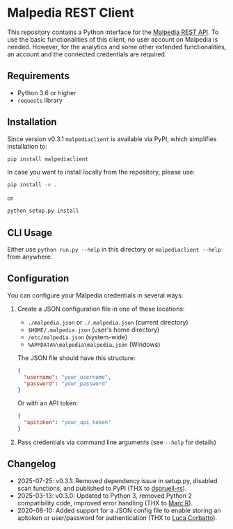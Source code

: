 # Malpedia REST Client

This repository contains a Python interface for the [Malpedia REST API](https://malpedia.caad.fkie.fraunhofer.de).
To use the basic functionalities of this client, no user account on Malpedia is needed.
However, for the analytics and some other extended functionalities, an account and the connected credentials are required.

## Requirements

- Python 3.6 or higher
- `requests` library

## Installation

Since version v0.3.1 `malpediaclient` is available via PyPI, which simplifies installation to:

```bash
pip install malpediaclient
```


In case you want to install locally from the repository, please use:


```bash
pip install -e .
```

or

```bash
python setup.py install
```

## CLI Usage

Either use `python run.py --help` in this directory or `malpediaclient --help` from anywhere.

## Configuration

You can configure your Malpedia credentials in several ways:

1. Create a JSON configuration file in one of these locations:
   - `./malpedia.json` or `./.malpedia.json` (current directory)
   - `$HOME/.malpedia.json` (user's home directory)
   - `/etc/malpedia.json` (system-wide)
   - `%APPDATA%\malpedia\malpedia.json` (Windows)

   The JSON file should have this structure:
   ```json
   {
     "username": "your_username",
     "password": "your_password"
   }
   ```
   
   Or with an API token:
   ```json
   {
     "apitoken": "your_api_token"
   }
   ```

2. Pass credentials via command line arguments (see `--help` for details)

## Changelog

* 2025-07-25: v0.3.1: Removed dependency issue in setup.py, disabled scan functions, and published to PyPI (THX to [dspruell-rs](https://github.com/dspruell-rs)).
* 2025-03-13: v0.3.0: Updated to Python 3, removed Python 2 compatibility code, improved error handling (THX to [Marc R](https://github.com/seifreed)).
* 2020-08-10: Added support for a JSON config file to enable storing an apitoken or user/password for authentication (THX to [Luca Corbatto](https://github.com/targodan)).
